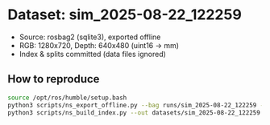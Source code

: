 # Dataset: sim_2025-08-22_122259

- Source: rosbag2 (sqlite3), exported offline
- RGB: 1280x720, Depth: 640x480 (uint16 -> mm)
- Index & splits committed (data files ignored)

## How to reproduce
```bash
source /opt/ros/humble/setup.bash
python3 scripts/ns_export_offline.py --bag runs/sim_2025-08-22_122259 --out datasets/sim_2025-08-22_122259
python3 scripts/ns_build_index.py --out datasets/sim_2025-08-22_122259 --max_dt 0.05
